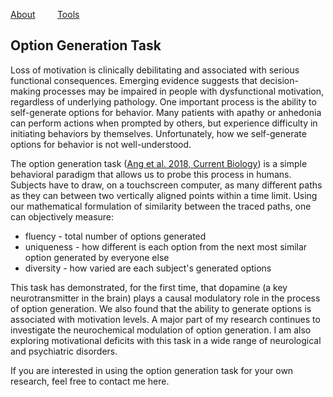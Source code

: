  [About](/index.md) &nbsp;&nbsp;&nbsp;&nbsp;&nbsp;&nbsp;&nbsp; [Tools](/tools.md)
 
## Option Generation Task
Loss of motivation is clinically debilitating and associated with serious functional consequences. Emerging evidence suggests that decision-making processes may be impaired in people with dysfunctional motivation, regardless of underlying pathology. One important process is the ability to self-generate options for behavior. Many patients with apathy or anhedonia can perform actions when prompted by others, but experience difficulty in initiating behaviors by themselves. Unfortunately, how we self-generate options for behavior is not well-understood. 

The option generation task ([Ang et al. 2018, Current Biology](/papers/Ang_et_al_2018_Current_Biology.pdf)) is a simple behavioral paradigm that allows us to probe this process in humans. Subjects have to draw, on a touchscreen computer, as many different paths as they can between two vertically aligned points within a time limit. Using our mathematical formulation of similarity between the traced paths, one can objectively measure:
* fluency - total number of options generated
* uniqueness - how different is each option from the next most similar option generated by everyone else
* diversity - how varied are each subject's generated options   

This task has demonstrated, for the first time, that dopamine (a key neurotransmitter in the brain) plays a causal modulatory role in the process of option generation. We also found that the ability to generate options is associated with motivation levels. A major part of my research continues to investigate the neurochemical modulation of option generation. I am also exploring motivational deficits with this task in a wide range of neurological and psychiatric disorders.    

If you are interested in using the option generation task for your own research, feel free to contact me here.  

